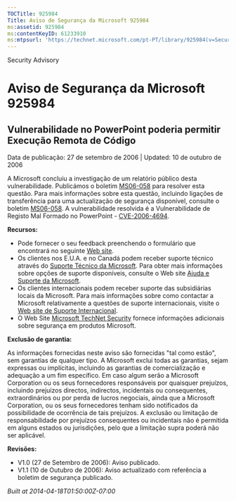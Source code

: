 ```yaml
---
TOCTitle: 925984
Title: Aviso de Segurança da Microsoft 925984
ms:assetid: 925984
ms:contentKeyID: 61233910
ms:mtpsurl: 'https://technet.microsoft.com/pt-PT/library/925984(v=Security.10)'
---
```


Security Advisory

Aviso de Segurança da Microsoft 925984
======================================

Vulnerabilidade no PowerPoint poderia permitir Execução Remota de Código
------------------------------------------------------------------------

Data de publicação: 27 de setembro de 2006 | Updated: 10 de outubro de 2006

A Microsoft concluiu a investigação de um relatório público desta vulnerabilidade. Publicámos o boletim [MS06-058](http://www.microsoft.com/portugal/technet/seguranca/boletins/ms06-058.mspx) para resolver esta questão. Para mais informações sobre esta questão, incluindo ligações de transferência para uma actualização de segurança disponível, consulte o boletim [MS06-058](http://www.microsoft.com/portugal/technet/seguranca/boletins/ms06-058.mspx). A vulnerabilidade resolvida é a Vulnerabilidade de Registo Mal Formado no PowerPoint - [CVE-2006-4694](http://www.cve.mitre.org/cgi-bin/cvename.cgi?name=cve-2006-4694).

**Recursos:**

-   Pode fornecer o seu feedback preenchendo o formulário que encontrará no seguinte [Web site](https://support.microsoft.com/common/survey.aspx?scid=sw;en;1257&amp;showpage=1&amp;ws=technet&amp;sd=tech).
-   Os clientes nos E.U.A. e no Canadá podem receber suporte técnico através do [Suporte Técnico da Microsoft](http://go.microsoft.com/fwlink/?linkid=21131). Para obter mais informações sobre opções de suporte disponíveis, consulte o Web site [Ajuda e Suporte da Microsoft](http://support.microsoft.com/).
-   Os clientes internacionais podem receber suporte das subsidiárias locais da Microsoft. Para mais informações sobre como contactar a Microsoft relativamente a questões de suporte internacionais, visite o [Web site de Suporte Internacional](http://go.microsoft.com/fwlink/?linkid=21155).
-   O Web Site [Microsoft TechNet Security](http://go.microsoft.com/fwlink/?linkid=21132) fornece informações adicionais sobre segurança em produtos Microsoft.

**Exclusão de garantia:**

As informações fornecidas neste aviso são fornecidas "tal como estão", sem garantias de qualquer tipo. A Microsoft exclui todas as garantias, sejam expressas ou implícitas, incluindo as garantias de comercialização e adequação a um fim específico. Em caso algum serão a Microsoft Corporation ou os seus fornecedores responsáveis por quaisquer prejuízos, incluindo prejuízos directos, indirectos, incidentais ou consequentes, extraordinários ou por perda de lucros negociais, ainda que a Microsoft Corporation, ou os seus fornecedores tenham sido notificados da possibilidade de ocorrência de tais prejuízos. A exclusão ou limitação de responsabilidade por prejuízos consequentes ou incidentais não é permitida em alguns estados ou jurisdições, pelo que a limitação supra poderá não ser aplicável.

**Revisões:**

-   V1.0 (27 de Setembro de 2006): Aviso publicado.
-   V1.1 (10 de Outubro de 2006): Aviso actualizado com referência a boletim de segurança publicado.

*Built at 2014-04-18T01:50:00Z-07:00*
